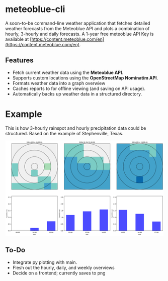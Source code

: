 # meteoblue-cli
 
A soon-to-be command-line weather application that fetches detailed weather
forecasts from the Meteoblue API and plots a combination of hourly, 3-hourly
and daily forecasts. A 1-year free meteoblue API Key is available at
[https://content.meteoblue.com/en](https://content.meteoblue.com/en).

## Features

- Fetch current weather data using the **Meteoblue API**.
- Supports custom locations using the **OpenStreetMap Nominatim API**.
- Formats weather data into a graph overwiew
- Caches reports to for offline viewing (and saving on API usage).
- Automatically backs up weather data in a structured directory.

# Example

This is how 3-hourly rainspot and hourly precipitation data could be
structured. Based on the example of Stephenville, Texas. 

![Example Image](./rainspot_plot.png)

## To-Do

- Integrate py plotting with main.
- Flesh out the hourly, daily, and weekly overviews
- Decide on a frontend; currently saves to png
